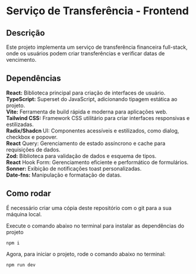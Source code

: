 # Serviço de Transferência - Frontend

## Descrição

Este projeto implementa um serviço de transferência financeira
full-stack, onde os usuários podem criar transferências e verificar
datas de vencimento.

## Dependências

<b>React:</b> Biblioteca principal para criação de interfaces de usuário. <br>
<b>TypeScript:</b> Superset do JavaScript, adicionando tipagem estática ao projeto.<br>
<b>Vite:</b> Ferramenta de build rápida e moderna para aplicações web.<br>
<b>Tailwind CSS:</b> Framework CSS utilitário para criar interfaces responsivas e estilizadas.<br>
<b>Radix/Shadcn </b>UI: Componentes acessíveis e estilizados, como dialog, checkbox e popover.<br>
<b>React</b> Query: Gerenciamento de estado assíncrono e cache para requisições de dados.<br>
<b>Zod:</b> Biblioteca para validação de dados e esquema de tipos.<br>
<b>React</b> Hook Form: Gerenciamento eficiente e performático de formulários.<br>
<b>Sonner:</b> Exibição de notificações toast personalizadas.<br>
<b>Date-fns:</b> Manipulação e formatação de datas.<br>

## Como rodar

É necessário criar uma cópia deste repositório com o git para a sua máquina local.

Execute o comando abaixo no terminal para instalar as dependências do projeto

```
npm i
```

Agora, para iniciar o projeto, rode o comando abaixo no terminal:

```
npm run dev
```
